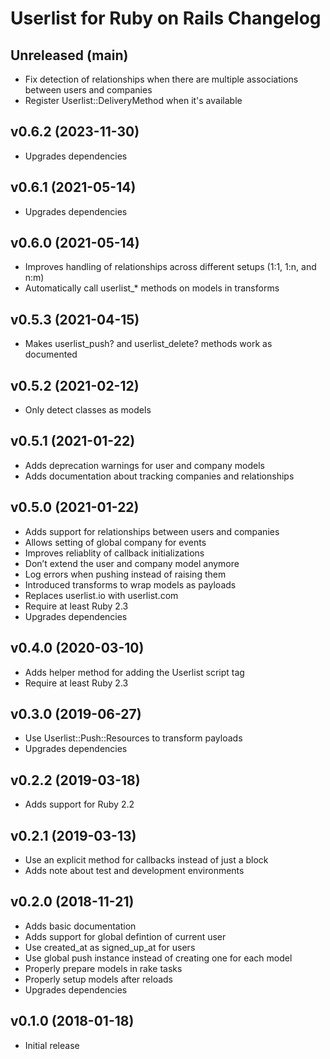 # Userlist for Ruby on Rails Changelog

## Unreleased (main)

- Fix detection of relationships when there are multiple associations between users and companies
- Register Userlist::DeliveryMethod when it's available

## v0.6.2 (2023-11-30)

- Upgrades dependencies

## v0.6.1 (2021-05-14)

- Upgrades dependencies

## v0.6.0 (2021-05-14)

- Improves handling of relationships across different setups (1:1, 1:n, and n:m)
- Automatically call userlist\_\* methods on models in transforms

## v0.5.3 (2021-04-15)

- Makes userlist_push? and userlist_delete? methods work as documented

## v0.5.2 (2021-02-12)

- Only detect classes as models

## v0.5.1 (2021-01-22)

- Adds deprecation warnings for user and company models
- Adds documentation about tracking companies and relationships

## v0.5.0 (2021-01-22)

- Adds support for relationships between users and companies
- Allows setting of global company for events
- Improves reliablity of callback initializations
- Don’t extend the user and company model anymore
- Log errors when pushing instead of raising them
- Introduced transforms to wrap models as payloads
- Replaces userlist.io with userlist.com
- Require at least Ruby 2.3
- Upgrades dependencies

## v0.4.0 (2020-03-10)

- Adds helper method for adding the Userlist script tag
- Require at least Ruby 2.3

## v0.3.0 (2019-06-27)

- Use Userlist::Push::Resources to transform payloads
- Upgrades dependencies

## v0.2.2 (2019-03-18)

- Adds support for Ruby 2.2

## v0.2.1 (2019-03-13)

- Use an explicit method for callbacks instead of just a block
- Adds note about test and development environments

## v0.2.0 (2018-11-21)

- Adds basic documentation
- Adds support for global defintion of current user
- Use created_at as signed_up_at for users
- Use global push instance instead of creating one for each model
- Properly prepare models in rake tasks
- Properly setup models after reloads
- Upgrades dependencies

## v0.1.0 (2018-01-18)

- Initial release
